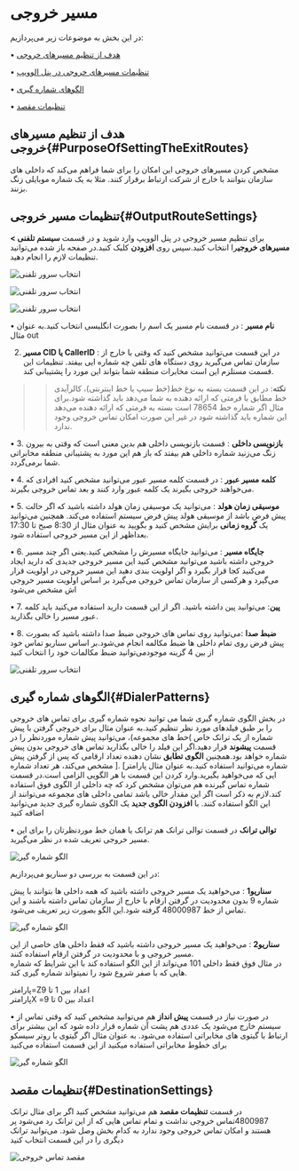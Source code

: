 # مسیر خروجی

در این بخش به موضوعات زیر می‌پردازیم:

•	[هدف از تنظیم مسیرهای خروجی ](#PurposeOfSettingTheExitRoutes)

•	[ تنظیمات مسیرهای خروجی  در پنل الوویپ ](#OutputRouteSettingsinAloVoIP)

•	[الگوهای شماره گیری ](#DialerPatterns)

•	[ تنظیمات مقصد ](#DestinationSettings)

## هدف از تنظیم مسیرهای خروجی{#PurposeOfSettingTheExitRoutes}

مشخص کردن مسیرهای خروجی این امکان را برای شما فراهم می‌کند که داخلی های سازمان بتوانند با خارج از شرکت ارتباط برقرار کنند.
مثلا به یک شماره موبایلی زنگ بزنند.

## تنظیمات مسیر خروجی{#OutputRouteSettings}

برای تنظیم مسیر خروجی در پنل الوویپ وارد شوید و در قسمت **سیستم تلفنی > مسیرهای خروجی**را انتخاب کنید.سپس روی **افزودن** کلیک کنید.در صفحه باز شده می‌توانید تنظیمات لازم را انجام دهید.

![انتخاب سرور تلفنی ](./Images/Choose-server.jpg)

![انتخاب سرور تلفنی ](./Images/out-route.png)

![انتخاب سرور تلفنی ](./Images/out-route11.png)


•	**نام مسیر** : در قسمت نام مسیر یک اسم را بصورت انگلیسی انتخاب کنید.به عنوان مثال out 

2.	**مسیر CID یا CallerID** : در این قسمت می‌توانید مشخص کنید که وقتی با خارج از سازمان تماس می‌گیرید روی دستگاه های تلفن چه شماره ایی بیفتد. تنظیمات این قسمت مستلزم این است مخابرات منطقه شما بتواند این مورد را پشتیبانی کند.

>>**نکته**: در این قسمت بسته به نوع خط(خط سیپ یا خط اینترنتی)، کالرآیدی خط مطابق با فرمتی که ارائه دهنده به شما می‌دهد باید گذاشته شود.برای مثال اگر شماره خط 78654 است بسته به فرمتی که ارائه دهنده می‌دهد این شماره باید گذاشته شود در غیر این صورت امکان تماس خروجی وجود ندارد.


• 3.	**بازنویسی داخلی** : قسمت بازنویسی داخلی هم بدین معنی است که وقتی به بیرون زنگ می‌زنید شماره داخلی هم بیفتد که باز هم این مورد  به پشتیبانی منطقه مخابراتی شما برمی‌گردد.

• 4.	**کلمه مسیر عبور** : در قسمت کلمه مسیر عبور می‌توانید مشخص کنید افرادی که می‌خواهند خروجی بگیرند یک کلمه عبور وارد کنند و بعد تماس خروجی بگیرند.

•	5.	**موسیقی زمان هولد** : می‌توانید یک موسیقی زمان هولد داشته باشید که اگر حالت پیش فرض باشد از موسیقی هولد پیش فرض سیستم استفاده می‌کند. همچنین می‌توانید یک **گروه زمانی** برایش مشخص کنید و بگویید به عنوان مثال از 8:30 صبح تا 17:30 بعداظهر از این مسیر خروجی استفاده شود.

•	6.	**جایگاه مسیر** : می‌توانید جایگاه مسیرش را مشخص کنید.یعنی اگر چند مسیر خروجی داشته باشید می‌توانید مشخص کنید این مسیر خروجی جدیدی که دارید ایجاد می‌کنید کجا قرار بگیرد و اگر اولویت بندی دهید این مسیر خروجی در اولویت قرار می‌گیرد و هرکسی از سازمان تماس خروجی می‌گیرد بر اساس اولویت مسیر خروجی اش مشخص می‌شود

•	7.	**پین**: می‌توانید پین داشته باشید. اگر از این قسمت دارید استفاده می‌کنید باید کلمه عبور مسیر را خالی بگذارید.

•	8.	**ضبط صدا** :می‌توانید روی تماس های خروجی ضبط صدا داشته باشید که بصورت پیش فرض روی تمام داخلی ها ضبط مکالمه انجام می‌شود.بر اساس سناریو تماس خود از بین 4 گزینه موجودمی‌توانید ضبط مکالمات خود را انتخاب کنید

![انتخاب سرور تلفنی ](./Images/out-route1.jpg)

## الگوهای شماره گیری{#DialerPatterns}
در بخش الگوی شماره گیری شما می توانید نحوه شماره گیری برای تماس های خروجی را بر طبق فیلدهای مورد نظر تنظیم کنید.به عنوان مثال برای خروجی گرفتن با پیش شماره از یک ترانک خاص )خط های مجموعه)، می‌توانید پیش شماره موردنظر را در قسمت **پیشوند** قرار دهید.اگر این فیلد را خالی بگذارید تماس های خروجی بدون پیش شماره خواهد بود.همچنین **الگوی تطابق** نشان دهنده تعداد ارقامی که پس از گرفتن پیش شماره می‌توانید استفاده کنید.به عنوان مثال پارامتر] .[ مشخص می‌کند، هر تعداد شماره ایی که می‌خواهید بگیرید.وارد کردن این قسمت با هر الگویی الزامی است.در قسمت شماره تماس گیرنده هم می‌توان مشخص کرد که چه داخلی از الگوی فوق استفاده کند.لازم به ذکر است اگر این مقدار خالی باشد تمامی داخلی های مجموعه می‌توانند از این الگو استفاده کنند. با **افزودن الگوی جدید** یک الگوی شماره گیری جدید می‌توانید اضافه کنید

•	**توالی ترانک**
در قسمت توالی ترانک هم ترانک یا همان خط موردنظرتان را برای این مسیر خروجی تعریف شده در نظر می‌گیرید.

![الگو شماره گیر ](./Images/out-route7.jpg)

در این قسمت به بررسی دو سناریو می‌پردازیم:

**سناریو1** : می‌خواهید یک مسیر خروجی داشته باشید که همه داخلی ها بتوانند  با پیش شماره 9 بدون محدودیت در گرفتن ارقام با خارج از سازمان تماس داشته باشند و این تماس از خط 48000987 گرفته شود.این الگو بصورت زیر تعریف می‌شود.


![الگو شماره گیر ](./Images/out-route7.png)

**سناریو2** : می‌خواهید یک مسیر خروجی داشته باشید که فقط داخلی های خاصی از این مسیر خروجی و با محدودیت در گرفتن ارقام استفاده کنند.<br>
در مثال فوق فقط داخلی  101 می‌تواند از این الگو استفاده کند با این شرایط که شماره هایی که با صفر شروع شود را نمیتواند شماره گیری کند.<br>

پارامتر=Zاعداد بین 1 تا 9<br>
پارامترX =اعداد بین 0 تا 9

•	در صورت نیاز در قسمت **پیش انداز** هم می‌توانید مشخص کنید که وقتی تماس از سیستم خارج می‌شود یک عددی هم پشت آن شماره قرار داده شود که این بیشتر برای ارتباط با گیتوی های مخابراتی استفاده می‌شود. به عنوان مثال اگر گیتوی یا روتر سیسکو برای خطوط مخابراتی استفاده میکنید از این قسمت استفاده می‌کنید

![الگو شماره گیر ](./Images/out-route8.png)

## تنظیمات مقصد{#DestinationSettings}

در قسمت **تنظیمات مقصد** هم می‌توانید مشخص کنید‌ اگر برای مثال ترانک 4800987تماس خروجی نداشت و تمام تماس هایی که از این ترانک رد می‌شود پر هستند  و امکان تماس خروجی وجود ندارد به کدام بخش وصل شود. می‌توانید ترانک دیگری را در این قسمت انتخاب کنید

![مقصد تماس خروجی ](./Images/out-route6.png)
